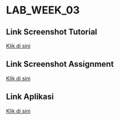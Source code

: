 # LAB_WEEK_03

## Link Screenshot Tutorial

[Klik di sini](https://drive.google.com/file/d/1MXo5pz0gO6Q0sarWh9fnrkPOOia1Y9CB/view?usp=sharing)

## Link Screenshot Assignment

[Klik di sini](https://drive.google.com/file/d/1ylA9F0iN9zOVedpF-LflBkxiol0xy1fd/view?usp=sharing)

## Link Aplikasi

[Klik di sini](https://drive.google.com/file/d/1UG5pO4VJzmoP6PrgYHAP_3hZjGCDXXN8/view?usp=sharing)
